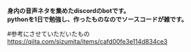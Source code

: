 **身内の音声ネタを集めたdiscordのbotです。**<br>
**pythonを1日で勉強し、作ったものなのでソースコードが雑です。**<br>

#参考にさせていただいたもの <br>
<https://qiita.com/sizumita/items/cafd00fe3e114d834ce3>
